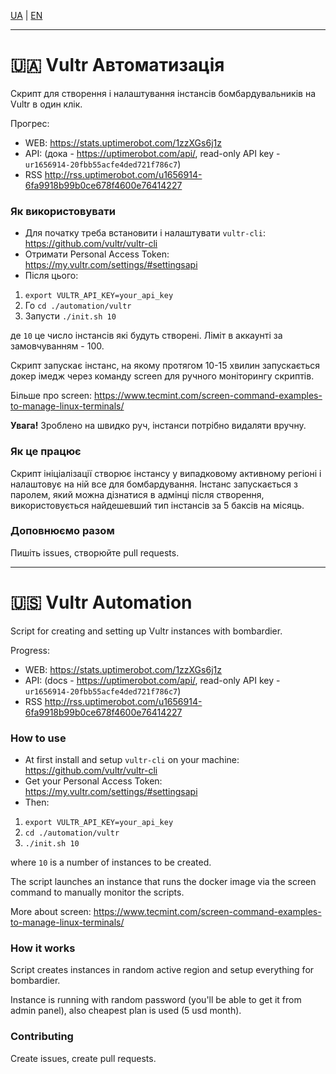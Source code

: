 [UA](#-vultr-автоматизація) | [EN](#-vultr-automation)

---

# 🇺🇦 Vultr Автоматизація

Скрипт для створення і налаштування інстансів бомбардувальників на Vultr в один клік.

Прогрес:

- WEB: https://stats.uptimerobot.com/1zzXGs6j1z
- API: (дока - https://uptimerobot.com/api/, read-only API key - `ur1656914-20fbb55acfe4ded721f786c7`)
- RSS http://rss.uptimerobot.com/u1656914-6fa9918b99b0ce678f4600e76414227

### Як використовувати

- Для початку треба встановити і налаштувати `vultr-cli`: https://github.com/vultr/vultr-cli
- Отримати Personal Access Token: https://my.vultr.com/settings/#settingsapi
- Після цього:

1. `export VULTR_API_KEY=your_api_key`
2. Го `cd ./automation/vultr`
3. Запусти `./init.sh 10`

де `10` це число інстансів які будуть створені. Ліміт в аккаунті за замовчуванням - 100.

Скрипт запускає інстанс, на якому протягом 10-15 хвилин запускається докер імедж через команду screen для ручного моніторингу скриптів.

Більше про screen: https://www.tecmint.com/screen-command-examples-to-manage-linux-terminals/

**Увага!** Зроблено на швидко руч, інстанси потрібно видаляти вручну.

### Як це працює

Скрипт ініціалізації створює інстансу у випадковому активному регіоні і налаштовує на ній все для бомбардування. Інстанс запускається з паролем, який можна дізнатися в адмінці після створення, використовується найдешевший тип інстансів за 5 баксів на місяць.

### Доповнюємо разом

Пишіть issues, створюйте pull requests.

---

# 🇺🇸 Vultr Automation

Script for creating and setting up Vultr instances with bombardier.

Progress:

- WEB: https://stats.uptimerobot.com/1zzXGs6j1z
- API: (docs - https://uptimerobot.com/api/, read-only API key - `ur1656914-20fbb55acfe4ded721f786c7`)
- RSS http://rss.uptimerobot.com/u1656914-6fa9918b99b0ce678f4600e76414227

### How to use

- At first install and setup `vultr-cli` on your machine: https://github.com/vultr/vultr-cli
- Get your Personal Access Token: https://my.vultr.com/settings/#settingsapi
- Then:

1. `export VULTR_API_KEY=your_api_key`
2. `cd ./automation/vultr`
3. `./init.sh 10`

where `10` is a number of instances to be created.

The script launches an instance that runs the docker image via the screen command to manually monitor the scripts.

More about screen: https://www.tecmint.com/screen-command-examples-to-manage-linux-terminals/

### How it works

Script creates instances in random active region and setup everything for bombardier.

Instance is running with random password (you'll be able to get it from admin panel), also cheapest plan is used (5 usd month).

### Contributing

Create issues, create pull requests.
